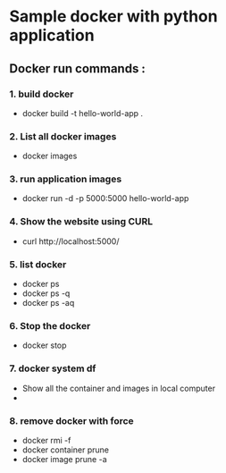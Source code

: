 # Sample docker with python application

## Docker run commands :

### 1. build docker
   - docker build -t hello-world-app .

### 2. List all docker images
   - docker images

### 3. run application images
   - docker run -d -p 5000:5000 hello-world-app

### 4. Show the website using CURL
   - curl http://localhost:5000/

### 5. list docker 
   - docker ps
   - docker ps -q
   - docker ps -aq

### 6. Stop the docker
   - docker stop <container id>

### 7. docker system df
   - Show all the container and images in local computer
   - 
### 8. remove docker with force
   - docker rmi -f <images id>
   - docker container prune
   - docker image prune -a
